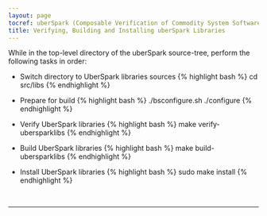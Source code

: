 ```yaml
---
layout: page
tocref: uberSpark (Composable Verification of Commodity System Software) Documentation
title: Verifying, Building and Installing uberSpark Libraries
---
```


While in the top-level directory of the uberSpark source-tree, perform the
following tasks in order:

* Switch directory to UberSpark libraries sources
{% highlight bash %}
cd src/libs
{% endhighlight %}

* Prepare for build
{% highlight bash %}
./bsconfigure.sh
./configure
{% endhighlight %}

* Verify UberSpark libraries
{% highlight bash %}
make verify-ubersparklibs
{% endhighlight %}

* Build UberSpark libraries
{% highlight bash %}
make build-ubersparklibs
{% endhighlight %}

* Install UberSpark libraries
{% highlight bash %}
sudo make install
{% endhighlight %}

<br>
<hr>